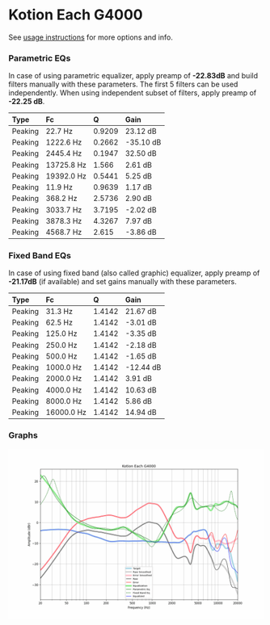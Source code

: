 # Kotion Each G4000
See [usage instructions](https://github.com/jaakkopasanen/AutoEq#usage) for more options and info.

### Parametric EQs
In case of using parametric equalizer, apply preamp of **-22.83dB** and build filters manually
with these parameters. The first 5 filters can be used independently.
When using independent subset of filters, apply preamp of **-22.25 dB**.

| Type    | Fc         |      Q | Gain      |
|:--------|:-----------|:-------|:----------|
| Peaking | 22.7 Hz    | 0.9209 | 23.12 dB  |
| Peaking | 1222.6 Hz  | 0.2662 | -35.10 dB |
| Peaking | 2445.4 Hz  | 0.1947 | 32.50 dB  |
| Peaking | 13725.8 Hz | 1.566  | 2.61 dB   |
| Peaking | 19392.0 Hz | 0.5441 | 5.25 dB   |
| Peaking | 11.9 Hz    | 0.9639 | 1.17 dB   |
| Peaking | 368.2 Hz   | 2.5736 | 2.90 dB   |
| Peaking | 3033.7 Hz  | 3.7195 | -2.02 dB  |
| Peaking | 3878.3 Hz  | 4.3267 | 7.97 dB   |
| Peaking | 4568.7 Hz  | 2.615  | -3.86 dB  |

### Fixed Band EQs
In case of using fixed band (also called graphic) equalizer, apply preamp of **-21.17dB**
(if available) and set gains manually with these parameters.

| Type    | Fc         |      Q | Gain      |
|:--------|:-----------|:-------|:----------|
| Peaking | 31.3 Hz    | 1.4142 | 21.67 dB  |
| Peaking | 62.5 Hz    | 1.4142 | -3.01 dB  |
| Peaking | 125.0 Hz   | 1.4142 | -3.35 dB  |
| Peaking | 250.0 Hz   | 1.4142 | -2.18 dB  |
| Peaking | 500.0 Hz   | 1.4142 | -1.65 dB  |
| Peaking | 1000.0 Hz  | 1.4142 | -12.44 dB |
| Peaking | 2000.0 Hz  | 1.4142 | 3.91 dB   |
| Peaking | 4000.0 Hz  | 1.4142 | 10.63 dB  |
| Peaking | 8000.0 Hz  | 1.4142 | 5.86 dB   |
| Peaking | 16000.0 Hz | 1.4142 | 14.94 dB  |

### Graphs
![](./Kotion%20Each%20G4000.png)
